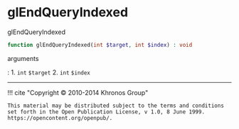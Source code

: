 # glEndQueryIndexed
glEndQueryIndexed

```php
function glEndQueryIndexed(int $target, int $index) : void
```



arguments

:    1. `int` `$target` 
    2. `int` `$index` 



---
     

!!! cite "Copyright © 2010-2014 Khronos Group"

    This material may be distributed subject to the terms and conditions set forth in the Open Publication License, v 1.0, 8 June 1999. https://opencontent.org/openpub/.